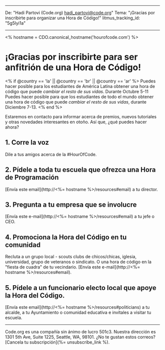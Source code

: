 * * *

De: "Hadi Partovi (Code.org) [&#104;&#x61;&#x64;&#105;&#x5f;&#112;&#x61;&#x72;&#116;&#x6f;&#118;&#x69;&#x40;&#99;&#x6f;&#100;&#x65;&#x2e;&#111;&#x72;&#103;](&#109;&#x61;&#105;&#x6c;&#x74;&#111;&#x3a;&#104;&#x61;&#x64;&#105;&#x5f;&#112;&#x61;&#x72;&#116;&#x6f;&#118;&#x69;&#x40;&#99;&#x6f;&#100;&#x65;&#x2e;&#111;&#x72;&#103;)" Tema: "¡Gracias por inscribirte para organizar una Hora de Código!" litmus_tracking_id: "5g5lyi1a"

* * *

<% hostname = CDO.canonical_hostname('hourofcode.com') %>

# ¡Gracias por inscribirte para ser anfitrión de una Hora de Código!

<% if @country == 'la' || @country == 'br' || @country == 'ar' %> Puedes hacer posible para los estudiantes de América Latina obtener una hora de código que puede *cambiar el resto de sus vidas*. Durante Octubre 5-11 Puedes hacer posible para que los estudiantes de todo el mundo obtener una hora de código que puede *cambiar el resto de sus vidas*, durante Diciembre 7-13. <% end %>

Estaremos en contacto para informar acerca de premios, nuevos tutoriales y otras novedades interesantes en otoño. Así que, ¿qué puedes hacer ahora?

## 1. Corre la voz

Dile a tus amigos acerca de la #HourOfCode.

## 2. Pídele a toda tu escuela que ofrezca una Hora de Programación

[Envía este email](http://<%= hostname %>/resources#email) a tu director.

## 3. Pregunta a tu empresa que se involucre

[Envía este e-mail](http://<%= hostname %>/resources#email) a tu jefe o CEO.

## 4. Promociona la Hora del Código en tu comunidad

Recluta a un grupo local - scouts clubs de chicos/chicas, iglesia, universidad, grupo de veteranos o sindicato. O una hora de código en la "fiesta de cuadra" de tu vecindario. [Envía este e-mail](http://<%= hostname %>/resources#email).

## 5. Pídele a un funcionario electo local que apoye la Hora del Código.

[Envía este email](http://<%= hostname %>/resources#politicians) a tu alcalde, a tu Ayuntamiento o comunidad educativa e invítales a visitar tu escuela.

* * *

Code.org es una compañía sin ánimo de lucro 501c3. Nuestra dirección es 1301 5th Ave, Suite 1225, Seattle, WA, 98101. ¿No te gustan estos correos? [Cancela tu subscripción](%= unsubscribe_link %).